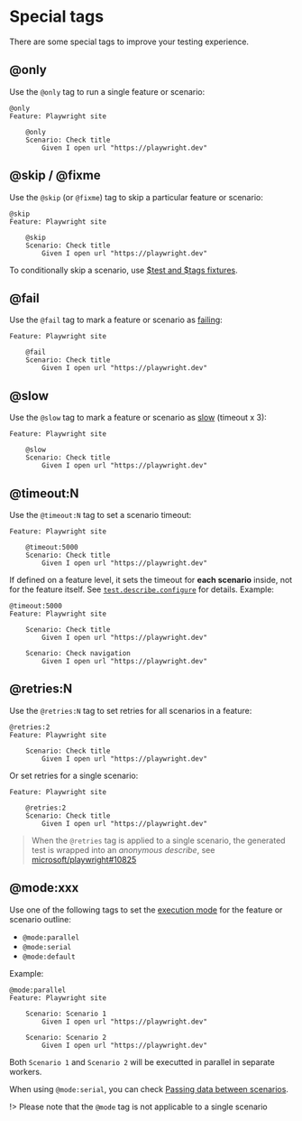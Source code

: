 # Special tags

There are some special tags to improve your testing experience.

## @only
Use the `@only` tag to run a single feature or scenario:
```gherkin
@only
Feature: Playwright site
    
    @only
    Scenario: Check title
        Given I open url "https://playwright.dev"
```

## @skip / @fixme
Use the `@skip` (or `@fixme`) tag to skip a particular feature or scenario:
```gherkin
@skip
Feature: Playwright site

    @skip
    Scenario: Check title
        Given I open url "https://playwright.dev"
```

To conditionally skip a scenario, use [$test and $tags fixtures](writing-steps/bdd-fixtures.md#test-and-testinfo).

## @fail
Use the `@fail` tag to mark a feature or scenario as [failing](https://playwright.dev/docs/api/class-test#test-fail):
```gherkin
Feature: Playwright site
    
    @fail
    Scenario: Check title
        Given I open url "https://playwright.dev"
```

## @slow
Use the `@slow` tag to mark a feature or scenario as [slow](https://playwright.dev/docs/api/class-test#test-slow) (timeout x 3):
```gherkin
Feature: Playwright site
    
    @slow
    Scenario: Check title
        Given I open url "https://playwright.dev"
```

## @timeout:N
Use the `@timeout:N` tag to set a scenario timeout:
```gherkin
Feature: Playwright site
    
    @timeout:5000
    Scenario: Check title
        Given I open url "https://playwright.dev"
```
If defined on a feature level, it sets the timeout for **each scenario** inside, not for the feature itself. See [`test.describe.configure`](https://playwright.dev/docs/api/class-test#test-describe-configure) for details. Example:
```gherkin
@timeout:5000
Feature: Playwright site
    
    Scenario: Check title
        Given I open url "https://playwright.dev"

    Scenario: Check navigation
        Given I open url "https://playwright.dev"     
```

## @retries:N
Use the `@retries:N` tag to set retries for all scenarios in a feature:
```gherkin
@retries:2
Feature: Playwright site
    
    Scenario: Check title
        Given I open url "https://playwright.dev"
```
Or set retries for a single scenario:
```gherkin
Feature: Playwright site
    
    @retries:2
    Scenario: Check title
        Given I open url "https://playwright.dev"
```
> When the `@retries` tag is applied to a single scenario, the generated test is wrapped into an *anonymous describe*, see [microsoft/playwright#10825](https://github.com/microsoft/playwright/issues/10825)

## @mode:xxx
Use one of the following tags to set the [execution mode](https://playwright.dev/docs/test-parallel#parallelize-tests-in-a-single-file) for the feature or scenario outline:

* `@mode:parallel`
* `@mode:serial`
* `@mode:default`

Example:

```gherkin
@mode:parallel
Feature: Playwright site
    
    Scenario: Scenario 1
        Given I open url "https://playwright.dev"

    Scenario: Scenario 2
        Given I open url "https://playwright.dev"        
```

Both `Scenario 1` and `Scenario 2` will be executted in parallel in separate workers.

When using `@mode:serial`, you can check [Passing data between scenarios](writing-steps/passing-data-between-scenarios.md).

!> Please note that the `@mode` tag is not applicable to a single scenario